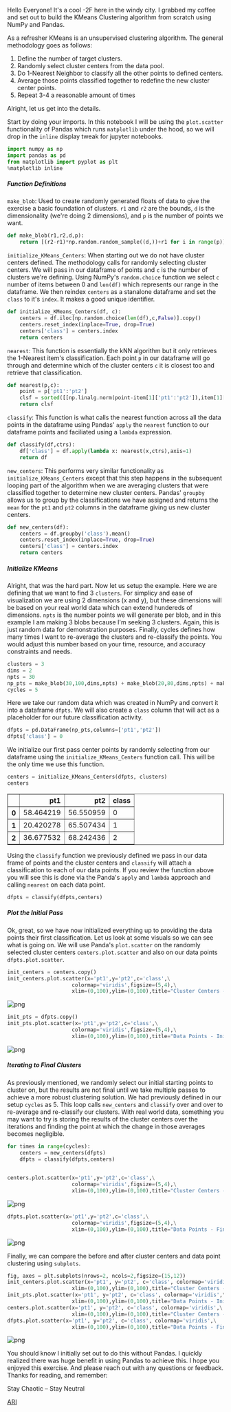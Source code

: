 
Hello Everyone!
It's a cool -2F here in the windy city. I grabbed my coffee and set out to build the KMeans Clustering algorithm from scratch using NumPy and Pandas.

As a refresher KMeans is an unsupervised clustering algorithm. The general methodology goes as follows:

1. Define the number of target clusters.
2. Randomly select cluster centers from the data pool.
3. Do 1-Nearest Neighbor to classify all the other points to defined centers.
4. Average those points classified together to redefine the new cluster center points.
5. Repeat 3-4 a reasonable amount of times

Alright, let us get into the details.

Start by doing your imports. In this notebook I will be using the `plot.scatter` functionality of Pandas which runs `matplotlib` under the hood, so we will drop in the `inline` display tweak for jupyter notebooks.


```python
import numpy as np
import pandas as pd
from matplotlib import pyplot as plt
%matplotlib inline
```

##### Function Definitions

`make_blob`: Used to create randomly generated floats of data to give the exercise a basic foundation of clusters. `r1` and `r2` are the bounds, `d` is the dimensionality (we're doing 2 dimensions), and `p` is the number of points we want.


```python
def make_blob(r1,r2,d,p):
    return [(r2-r1)*np.random.random_sample((d,))+r1 for i in range(p)]
```

`initialize_KMeans_Centers`: When starting out we do not have cluster centers defined. The methodology calls for randomly selecting cluster centers. We will pass in our dataframe of points and `c` is the number of clusters we're defining. Using NumPy's `random.choice` function we select `c` number of items between 0 and `len(df)` which represents our range in the dataframe. We then reindex `centers` as a stanalone dataframe and set the `class` to it's `index`. It makes a good unique identifier.


```python
def initialize_KMeans_Centers(df, c):
    centers = df.iloc[np.random.choice(len(df),c,False)].copy()
    centers.reset_index(inplace=True, drop=True)
    centers['class'] = centers.index
    return centers
```

`nearest`: This function is essentially the kNN algorithm but it only retrieves the 1-Nearest item's classification. Each point `p` in our dataframe will go through and determine which of the cluster centers `c` it is closest too and retrieve that classification.


```python
def nearest(p,c):
    point = p['pt1':'pt2']
    clsf = sorted([[np.linalg.norm(point-item[1]['pt1':'pt2']),item[1]['class']] for item in c.iterrows()])[0][1]
    return clsf
```

`classify`: This function is what calls the nearest function across all the data points in the dataframe using Pandas' `apply` the `nearest` function to our dataframe points and faciliated using a `lambda` expression.


```python
def classify(df,ctrs):
    df['class'] = df.apply(lambda x: nearest(x,ctrs),axis=1)
    return df
```

`new_centers`: This performs very similar functionality as `initialize_KMeans_Centers` except that this step happens in the subsequent looping part of the algorithm when we are averaging clusters that were classified together to determine new cluster centers. Pandas' `groupby` allows us to group by the classifications we have assigned and returns the `mean` for the `pt1` and `pt2` columns in the dataframe giving us new cluster centers.


```python
def new_centers(df):
    centers = df.groupby('class').mean()
    centers.reset_index(inplace=True, drop=True)
    centers['class'] = centers.index
    return centers
```

##### Initialize KMeans

Alright, that was the hard part. Now let us setup the example. Here we are defining that we want to find 3 `clusters`. For simplicy and ease of visualization we are using 2 dimensions (x and y), but these dimensions will be based on your real world data which can extend hundereds of dimensions. `npts` is the number points we will generate per blob, and in this example I am  making 3 blobs because I'm seeking 3 clusters. Again, this is just random data for demonstration purposes. Finally, cycles defines how many times I want to re-average the clusters and re-classify the points. You would adjust this number based on your time, resource, and accuracy constraints and needs.


```python
clusters = 3
dims = 2
npts = 30
np_pts = make_blob(30,100,dims,npts) + make_blob(20,80,dims,npts) + make_blob(40,60,dims,npts)
cycles = 5
```

Here we take our random data which was created in NumPy and convert it into a dataframe `dfpts`. We will also create a `class` column that will act as a placeholder for our future classification activity.


```python
dfpts = pd.DataFrame(np_pts,columns=['pt1','pt2'])
dfpts['class'] = 0
```

We initialize our first pass center points by randomly selecting from our dataframe using the `initialize_KMeans_Centers` function call. This will be the only time we use this function.


```python
centers = initialize_KMeans_Centers(dfpts, clusters)
centers
```




<div>
<style scoped>
    .dataframe tbody tr th:only-of-type {
        vertical-align: middle;
    }

    .dataframe tbody tr th {
        vertical-align: top;
    }

    .dataframe thead th {
        text-align: right;
    }
</style>
<table border="1" class="dataframe">
  <thead>
    <tr style="text-align: right;">
      <th></th>
      <th>pt1</th>
      <th>pt2</th>
      <th>class</th>
    </tr>
  </thead>
  <tbody>
    <tr>
      <th>0</th>
      <td>58.464219</td>
      <td>56.550959</td>
      <td>0</td>
    </tr>
    <tr>
      <th>1</th>
      <td>20.420278</td>
      <td>65.507434</td>
      <td>1</td>
    </tr>
    <tr>
      <th>2</th>
      <td>36.677532</td>
      <td>68.242436</td>
      <td>2</td>
    </tr>
  </tbody>
</table>
</div>



Using the `classify` function we previously defined we pass in our data frame of points and the cluster centers and `classify` will attach a classification to each of our data points. If you review the function above you will see this is done via the Panda's `apply` and `lambda` approach and calling `nearest` on each data point.


```python
dfpts = classify(dfpts,centers)
```

##### Plot the Initial Pass

Ok, great, so we have now initialized everything up to providing the data points their first classification. Let us look at some visuals so we can see what is going on. We will use Panda's `plot.scatter` on the randomly selected cluster centers `centers.plot.scatter` and also on our data points `dfpts.plot.scatter`.


```python
init_centers = centers.copy()
init_centers.plot.scatter(x='pt1',y='pt2',c='class',\
                     colormap='viridis',figsize=(5,4),\
                     xlim=(0,100),ylim=(0,100),title="Cluster Centers - Randomly Selected");
```


![png](2019-01-20-KMeans-from-Scratch-with-Numpy-and-Pandas_files/2019-01-20-KMeans-from-Scratch-with-Numpy-and-Pandas_25_0.png)



```python
init_pts = dfpts.copy()
init_pts.plot.scatter(x='pt1',y='pt2',c='class',\
                     colormap='viridis',figsize=(5,4),\
                     xlim=(0,100),ylim=(0,100),title="Data Points - Initial Clusters");
```


![png](2019-01-20-KMeans-from-Scratch-with-Numpy-and-Pandas_files/2019-01-20-KMeans-from-Scratch-with-Numpy-and-Pandas_26_0.png)


##### Iterating to Final Clusters

As previously mentioned, we randomly select our initial starting points to cluster on, but the results are not final until we take multiple passes to achieve a more robust clustering solution. We had previously defined in our setup `cycles` as 5. This loop calls `new_centers` and `classify` over and over to re-average and re-classify our clusters. With real world data, something you may want to try is storing the results of the cluster centers over the iterations and finding the point at which the change in those averages becomes negligible.


```python
for times in range(cycles):
    centers = new_centers(dfpts)
    dfpts = classify(dfpts,centers)
    
```


```python
centers.plot.scatter(x='pt1',y='pt2',c='class',\
                     colormap='viridis',figsize=(5,4),\
                     xlim=(0,100),ylim=(0,100),title="Cluster Centers - Final");
```


![png](2019-01-20-KMeans-from-Scratch-with-Numpy-and-Pandas_files/2019-01-20-KMeans-from-Scratch-with-Numpy-and-Pandas_30_0.png)



```python
dfpts.plot.scatter(x='pt1',y='pt2',c='class',\
                     colormap='viridis',figsize=(5,4),\
                     xlim=(0,100),ylim=(0,100),title="Data Points - Final");
```


![png](2019-01-20-KMeans-from-Scratch-with-Numpy-and-Pandas_files/2019-01-20-KMeans-from-Scratch-with-Numpy-and-Pandas_31_0.png)


Finally, we can compare the before and after cluster centers and data point clustering using `subplots`.


```python
fig, axes = plt.subplots(nrows=2, ncols=2,figsize=(15,12))
init_centers.plot.scatter(x='pt1', y='pt2', c='class', colormap='viridis',\
                     xlim=(0,100),ylim=(0,100),title="Cluster Centers - Initial",ax=axes[0,0]);
init_pts.plot.scatter(x='pt1', y='pt2', c='class', colormap='viridis',\
                     xlim=(0,100),ylim=(0,100),title="Data Points - Initial Clusters",ax=axes[0,1]);
centers.plot.scatter(x='pt1', y='pt2', c='class', colormap='viridis',\
                     xlim=(0,100),ylim=(0,100),title="Cluster Centers - Final",ax=axes[1,0]);
dfpts.plot.scatter(x='pt1', y='pt2', c='class', colormap='viridis',\
                     xlim=(0,100),ylim=(0,100),title="Data Points - Final Clusters",ax=axes[1,1]);
```


![png](2019-01-20-KMeans-from-Scratch-with-Numpy-and-Pandas_files/2019-01-20-KMeans-from-Scratch-with-Numpy-and-Pandas_33_0.png)


You should know I initially set out to do this without Pandas. I quickly realized there was huge benefit in using Pandas to achieve this. I hope you enjoyed this exercise. And please reach out with any questions or feedback. Thanks for reading, and remember:

Stay Chaotic – Stay Neutral

[ARI](mailto:ari.virrey@gmail.com)


```python

```
